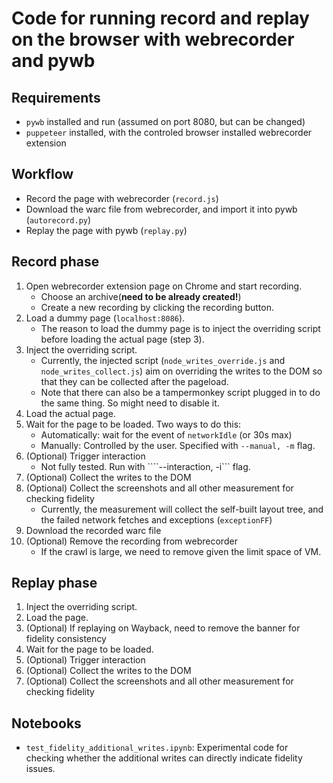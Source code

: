 # Code for running record and replay on the browser with webrecorder and pywb
## Requirements
- ```pywb``` installed and run (assumed on port 8080, but can be changed)
- ```puppeteer``` installed, with the controled browser installed webrecorder extension

## Workflow
- Record the page with webrecorder (```record.js```)
- Download the warc file from webrecorder, and import it into pywb (```autorecord.py```)
- Replay the page with pywb (```replay.py```)


## Record phase
1. Open webrecorder extension page on Chrome and start recording.
    - Choose an archive(**need to be already created!**)
    - Create a new recording by clicking the recording button.
2. Load a dummy page (```localhost:8086```). 
    - The reason to load the dummy page is to inject the overriding script before loading the actual page (step 3).
3. Inject the overriding script.
    - Currently, the injected script (```node_writes_override.js``` and ```node_writes_collect.js```) aim on overriding the writes to the DOM so that they can be collected after the pageload.
    - Note that there can also be a tampermonkey script plugged in to do the same thing. So might need to disable it.
4. Load the actual page.
5. Wait for the page to be loaded. Two ways to do this:
    - Automatically: wait for the event of ```networkIdle``` (or 30s max)
    - Manually: Controlled by the user. Specified with ```--manual, -m``` flag.
6. (Optional) Trigger interaction
    - Not fully tested. Run with ````--interaction, -i``` flag.
7. (Optional) Collect the writes to the DOM
8. (Optional) Collect the screenshots and all other measurement for checking fidelity
    - Currently, the measurement will collect the self-built layout tree, and the failed network fetches and exceptions (```exceptionFF```)
9. Download the recorded warc file
10. (Optional) Remove the recording from webrecorder
    - If the crawl is large, we need to remove given the limit space of VM.


## Replay phase
1. Inject the overriding script.
2. Load the page.
3. (Optional) If replaying on Wayback, need to remove the banner for fidelity consistency
4. Wait for the page to be loaded.
5. (Optional) Trigger interaction
6. (Optional) Collect the writes to the DOM
7. (Optional) Collect the screenshots and all other measurement for checking fidelity

## Notebooks
- ```test_fidelity_additional_writes.ipynb```: Experimental code for checking whether the additional writes can directly indicate fidelity issues.
